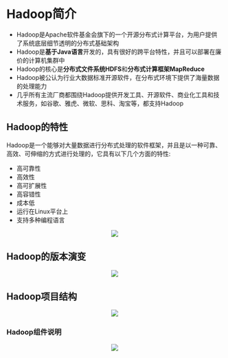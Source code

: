 # Hadoop简介

* Hadoop是Apache软件基金会旗下的一个开源分布式计算平台，为用户提供了系统底层细节透明的分布式基础架构
* Hadoop是**基于Java语言**开发的，具有很好的跨平台特性，并且可以部署在廉价的计算机集群中
* Hadoop的核心是**分布式文件系统HDFS**和**分布式计算框架MapReduce**
* Hadoop被公认为行业大数据标准开源软件，在分布式环境下提供了海量数据的处理能力
* 几乎所有主流厂商都围绕Hadoop提供开发工具、开源软件、商业化工具和技术服务，如谷歌、雅虎、微软、思科、淘宝等，都支持Hadoop

## Hadoop的特性

Hadoop是一个能够对大量数据进行分布式处理的软件框架，并且是以一种可靠、高效、可伸缩的方式进行处理的，它具有以下几个方面的特性:

* 高可靠性
* 高效性
* 高可扩展性
* 高容错性
* 成本低
* 运行在Linux平台上
* 支持多种编程语言

<center><img src=https://picx.zhimg.com/v2-07d55413850c1404a647a8dd3efae257_720w.jpg?source=d16d100b'></center>


## Hadoop的版本演变

<center><img src='https://pica.zhimg.com/v2-a1023e7a34224bfc7027198dd6475930_720w.jpg?source=d16d100b'></center>

## Hadoop项目结构

<center><img src='https://pic1.zhimg.com/v2-a9b6c7cfa810bcf3a8e7efbd734a3449_720w.jpg?source=d16d100b'></center>

### Hadoop组件说明

<center><img src='https://picx.zhimg.com/v2-58e02fac2887225a1cac39fb04f25d54_720w.jpg?source=d16d100b'></center>